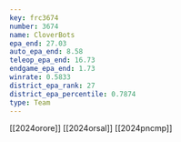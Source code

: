 ```yaml
---
key: frc3674
number: 3674
name: CloverBots
epa_end: 27.03
auto_epa_end: 8.58
teleop_epa_end: 16.73
endgame_epa_end: 1.73
winrate: 0.5833
district_epa_rank: 27
district_epa_percentile: 0.7874
type: Team
---
```

[[2024orore]]
[[2024orsal]]
[[2024pncmp]]
